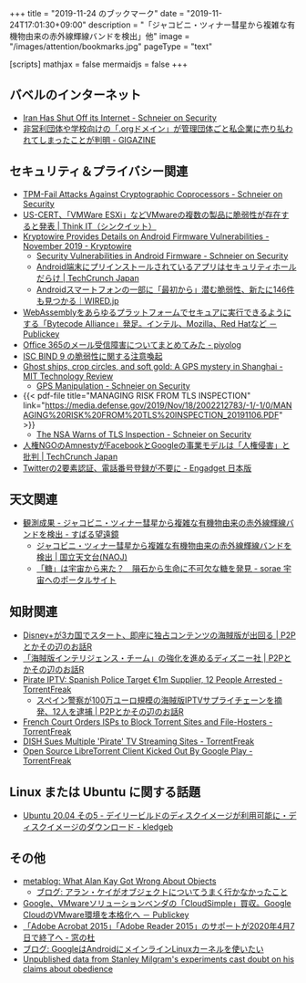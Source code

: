 +++
title = "2019-11-24 のブックマーク"
date =  "2019-11-24T17:01:30+09:00"
description = "「ジャコビニ・ツィナー彗星から複雑な有機物由来の赤外線輝線バンドを検出」他"
image = "/images/attention/bookmarks.jpg"
pageType = "text"

[scripts]
  mathjax = false
  mermaidjs = false
+++

## バベルのインターネット

- [Iran Has Shut Off its Internet - Schneier on Security](https://www.schneier.com/blog/archives/2019/11/iran_has_shut_o.html)
- [非営利団体や学校向けの「.orgドメイン」が管理団体ごと私企業に売り払われてしまったことが判明 - GIGAZINE](https://gigazine.net/news/20191120-domain-org-sold-private-equity-company/)

## セキュリティ＆プライバシー関連

- [TPM-Fail Attacks Against Cryptographic Coprocessors - Schneier on Security](https://www.schneier.com/blog/archives/2019/11/tpm-fail_attack.html)
- [US-CERT、「VMWare ESXi」などVMwareの複数の製品に脆弱性が存在すると発表 | Think IT（シンクイット）](https://thinkit.co.jp/news/bn/17014)
- [Kryptowire Provides Details on Android Firmware Vulnerabilities - November 2019 - Kryptowire](https://www.kryptowire.com/android-firmware-2019/)
    - [Security Vulnerabilities in Android Firmware - Schneier on Security](https://www.schneier.com/blog/archives/2019/11/security_vulner_20.html)
    - [Android端末にプリインストールされているアプリはセキュリティホールだらけ  |  TechCrunch Japan](https://jp.techcrunch.com/2019/11/16/2019-11-15-those-crappy-pre-installed-android-apps-can-be-full-of-security-holes/)
    - [Androidスマートフォンの一部に「最初から」潜む脆弱性、新たに146件も見つかる｜WIRED.jp](https://wired.jp/2019/11/20/146-bugs-preinstalled-android-phones/)
- [WebAssemblyをあらゆるプラットフォームでセキュアに実行できるようにする「Bytecode Alliance」発足。インテル、Mozilla、Red Hatなど － Publickey](https://www.publickey1.jp/blog/19/webassemblybytecode_alliancemozillared_hat.html)
- [Office 365のメール受信障害についてまとめてみた - piyolog](https://piyolog.hatenadiary.jp/entry/2019/11/20/063815)
- [ISC BIND 9 の脆弱性に関する注意喚起](https://www.jpcert.or.jp/at/2019/at190043.html)
- [Ghost ships, crop circles, and soft gold: A GPS mystery in Shanghai - MIT Technology Review](https://www.technologyreview.com/s/614689/ghost-ships-crop-circles-and-soft-gold-a-gps-mystery-in-shanghai/)
    - [GPS Manipulation - Schneier on Security](https://www.schneier.com/blog/archives/2019/11/gps_manipulatio.html)
- {{< pdf-file title="MANAGING RISK FROM TLS INSPECTION" link="https://media.defense.gov/2019/Nov/18/2002212783/-1/-1/0/MANAGING%20RISK%20FROM%20TLS%20INSPECTION_20191106.PDF" >}}
    - [The NSA Warns of TLS Inspection - Schneier on Security](https://www.schneier.com/blog/archives/2019/11/the_nsa_warns_o.html)
- [人権NGOのAmnestyがFacebookとGoogleの事業モデルは「人権侵害」と批判  |  TechCrunch Japan](https://jp.techcrunch.com/2019/11/22/2019-11-21-amnesty-international-latest-to-slam-surveillance-giants-facebook-and-google-as-incompatible-with-human-rights/)
- [Twitterの2要素認証、電話番号登録が不要に - Engadget 日本版](https://japanese.engadget.com/2019/11/22/twitter-2/)

## 天文関連

- [観測成果 - ジャコビニ・ツィナー彗星から複雑な有機物由来の赤外線輝線バンドを検出 - すばる望遠鏡](https://subarutelescope.org/Pressrelease/2019/11/18/j_index.html)
    - [ジャコビニ・ツィナー彗星から複雑な有機物由来の赤外線輝線バンドを検出 | 国立天文台(NAOJ)](https://www.nao.ac.jp/news/science/2019/20191119-subaru.html)
    - [「糖」は宇宙から来た？　隕石から生命に不可欠な糖を発見 - sorae 宇宙へのポータルサイト](https://sorae.info/astronomy/20191120-rna.html)

## 知財関連

- [Disney+が3カ国でスタート、即座に独占コンテンツの海賊版が出回る | P2Pとかその辺のお話R](https://p2ptk.org/copyright/2861)
- [「海賊版インテリジェンス・チーム」の強化を進めるディズニー社 | P2Pとかその辺のお話R](https://p2ptk.org/copyright/2866)
- [Pirate IPTV: Spanish Police Target €1m Supplier, 12 People Arrested - TorrentFreak](https://torrentfreak.com/pirate-iptv-spanish-police-target-e1m-supplier-12-people-arrested-191119/)
    - [スペイン警察が100万ユーロ規模の海賊版IPTVサプライチェーンを摘発、12人を逮捕 | P2Pとかその辺のお話R](https://p2ptk.org/copyright/2869)
- [French Court Orders ISPs to Block Torrent Sites and File-Hosters - TorrentFreak](https://torrentfreak.com/french-court-orders-isps-to-block-torrent-sites-and-file-hosters-191122/)
- [DISH Sues Multiple 'Pirate' TV Streaming Sites - TorrentFreak](https://torrentfreak.com/dish-sues-multiple-pirate-tv-streaming-sites-191122/)
- [Open Source LibreTorrent Client Kicked Out By Google Play - TorrentFreak](https://torrentfreak.com/open-source-libretorrent-client-kicked-out-by-google-play-191123/)

## Linux または Ubuntu に関する話題

- [Ubuntu 20.04 その5 - デイリービルドのディスクイメージが利用可能に・ディスクイメージのダウンロード - kledgeb](https://kledgeb.blogspot.com/2019/11/ubuntu-2004-5.html)

## その他

- [metablog: What Alan Kay Got Wrong About Objects](https://blog.metaobject.com/2019/11/what-alan-kay-got-wrong-about-objects.html)
    - [ブログ: アラン・ケイがオブジェクトについてうまく行かなかったこと](https://okuranagaimo.blogspot.com/2019/11/blog-post_19.html)
- [Google、VMwareソリューションベンダの「CloudSimple」買収。Google CloudのVMware環境を本格化へ － Publickey](https://www.publickey1.jp/blog/19/googlevmwarecloudsimplegoogle_cloudvmware.html)
- [「Adobe Acrobat 2015」「Adobe Reader 2015」のサポートが2020年4月7日で終了へ - 窓の杜](https://forest.watch.impress.co.jp/docs/news/1219641.html)
- [ブログ: GoogleはAndroidにメインラインLinuxカーネルを使いたい](https://okuranagaimo.blogspot.com/2019/11/googleandroidlinux.html)
- [Unpublished data from Stanley Milgram's experiments cast doubt on his claims about obedience](https://www.psypost.org/2019/11/unpublished-data-from-stanley-milgrams-experiments-casts-doubts-on-his-claims-about-obedience-54921)
